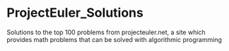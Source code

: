 # ProjectEuler_Solutions
Solutions to the top 100 problems from projecteuler.net, a site which provides math problems that can be solved with algorithmic programming
